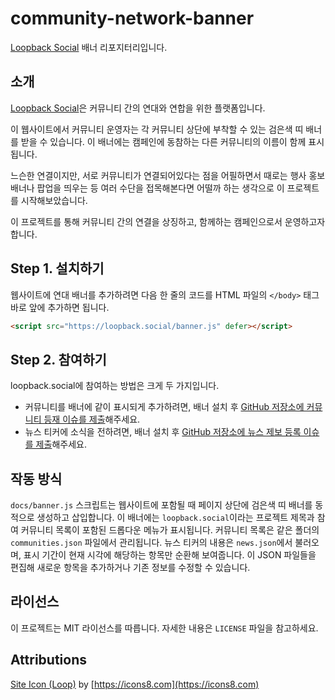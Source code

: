 # community-network-banner

[Loopback Social](https://loopback.social) 배너 리포지터리입니다.

## 소개

[Loopback Social](https://loopback.social)은 커뮤니티 간의 연대와 연합을 위한 플랫폼입니다.

이 웹사이트에서 커뮤니티 운영자는 각 커뮤니티 상단에 부착할 수 있는 검은색 띠 배너를 받을 수 있습니다. 이 배너에는 캠페인에 동참하는 다른 커뮤니티의 이름이 함께 표시됩니다.

느슨한 연결이지만, 서로 커뮤니티가 연결되어있다는 점을 어필하면서 때로는 행사 홍보 배너나 팝업을 띄우는 등 여러 수단을 접목해본다면 어떨까 하는 생각으로 이 프로젝트를 시작해보았습니다.

이 프로젝트를 통해 커뮤니티 간의 연결을 상징하고, 함께하는 캠페인으로서 운영하고자 합니다.

## Step 1. 설치하기

웹사이트에 연대 배너를 추가하려면 다음 한 줄의 코드를 HTML 파일의 `</body>` 태그 바로 앞에 추가하면 됩니다.

```html
<script src="https://loopback.social/banner.js" defer></script>
```

## Step 2. 참여하기

loopback.social에 참여하는 방법은 크게 두 가지입니다.

- 커뮤니티를 배너에 같이 표시되게 추가하려면, 배너 설치 후 [GitHub 저장소에 커뮤니티 등재 이슈를 제출](https://github.com/loopback-social/community-network-banner/issues/new/choose)해주세요.
- 뉴스 티커에 소식을 전하려면, 배너 설치 후 [GitHub 저장소에 뉴스 제보 등록 이슈를 제출](https://github.com/loopback-social/community-network-banner/issues/new/choose)해주세요.

## 작동 방식

`docs/banner.js` 스크립트는 웹사이트에 포함될 때 페이지 상단에 검은색 띠 배너를 동적으로 생성하고 삽입합니다. 이 배너에는 `loopback.social`이라는 프로젝트 제목과 참여 커뮤니티 목록이 포함된 드롭다운 메뉴가 표시됩니다. 커뮤니티 목록은 같은 폴더의 `communities.json` 파일에서 관리됩니다. 뉴스 티커의 내용은 `news.json`에서 불러오며, 표시 기간이 현재 시각에 해당하는 항목만 순환해 보여줍니다. 이 JSON 파일들을 편집해 새로운 항목을 추가하거나 기존 정보를 수정할 수 있습니다.

## 라이선스

이 프로젝트는 MIT 라이선스를 따릅니다. 자세한 내용은 `LICENSE` 파일을 참고하세요.

## Attributions

[Site Icon (Loop)](https://icons8.com/icon/KhfdumHglzRO/synchronize) by [https://icons8.com](https://icons8.com)
